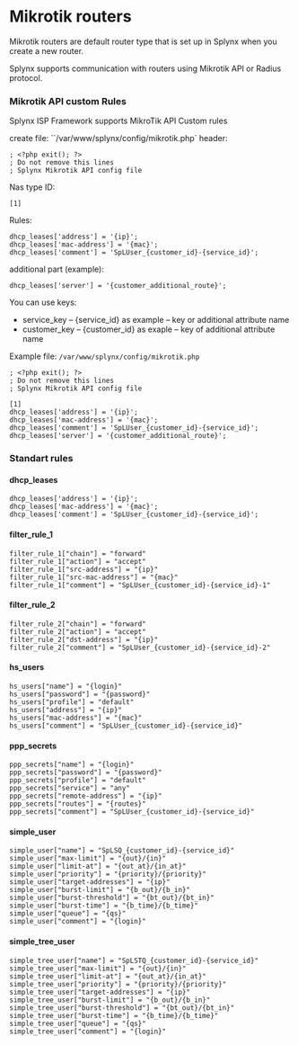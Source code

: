 Mikrotik routers
==========

Mikrotik routers are default router type that is set up in Splynx when you create a new router.

Splynx supports communication with routers using Mikrotik API or Radius protocol.


### Mikrotik API custom Rules

Splynx ISP Framework supports MikroTik API Custom rules

create file: ``/var/www/splynx/config/mikrotik.php`
header:
```
; <?php exit(); ?>
; Do not remove this lines
; Splynx Mikrotik API config file
```
Nas type ID:
```
[1]
```
Rules:
```
dhcp_leases['address'] = '{ip}';
dhcp_leases['mac-address'] = '{mac}';
dhcp_leases['comment'] = 'SpLUser_{customer_id}-{service_id}';
```
additional part (example):
```
dhcp_leases['server'] = '{customer_additional_route}';
```
You can use keys:
* service_key – {service_id} as example – key or additional attribute name
* customer_key – {customer_id} as exaple – key of additional attribute name

Example file: `/var/www/splynx/config/mikrotik.php`
```
; <?php exit(); ?>
; Do not remove this lines
; Splynx Mikrotik API config file

[1]
dhcp_leases['address'] = '{ip}';
dhcp_leases['mac-address'] = '{mac}';
dhcp_leases['comment'] = 'SpLUser_{customer_id}-{service_id}';
dhcp_leases['server'] = '{customer_additional_route}';
```

### Standart rules

#### dhcp_leases
```
dhcp_leases['address'] = '{ip}';
dhcp_leases['mac-address'] = '{mac}';
dhcp_leases['comment'] = 'SpLUser_{customer_id}-{service_id}';
```

#### filter_rule_1
```
filter_rule_1["chain"] = "forward"
filter_rule_1["action"] = "accept"
filter_rule_1["src-address"] = "{ip}"
filter_rule_1["src-mac-address"] = "{mac}"
filter_rule_1["comment"] = "SpLUser_{customer_id}-{service_id}-1"
```


#### filter_rule_2
```
filter_rule_2["chain"] = "forward"
filter_rule_2["action"] = "accept"
filter_rule_2["dst-address"] = "{ip}"
filter_rule_2["comment"] = "SpLUser_{customer_id}-{service_id}-2"
```

#### hs_users
```
hs_users["name"] = "{login}"
hs_users["password"] = "{password}"
hs_users["profile"] = "default"
hs_users["address"] = "{ip}"
hs_users["mac-address"] = "{mac}"
hs_users["comment"] = "SpLUser_{customer_id}-{service_id}"
```

#### ppp_secrets
```
ppp_secrets["name"] = "{login}"
ppp_secrets["password"] = "{password}"
ppp_secrets["profile"] = "default"
ppp_secrets["service"] = "any"
ppp_secrets["remote-address"] = "{ip}"
ppp_secrets["routes"] = "{routes}"
ppp_secrets["comment"] = "SpLUser_{customer_id}-{service_id}"
```

#### simple_user
```
simple_user["name"] = "SpLSQ_{customer_id}-{service_id}"
simple_user["max-limit"] = "{out}/{in}"
simple_user["limit-at"] = "{out_at}/{in_at}"
simple_user["priority"] = "{priority}/{priority}"
simple_user["target-addresses"] = "{ip}"
simple_user["burst-limit"] = "{b_out}/{b_in}"
simple_user["burst-threshold"] = "{bt_out}/{bt_in}"
simple_user["burst-time"] = "{b_time}/{b_time}"
simple_user["queue"] = "{qs}"
simple_user["comment"] = "{login}"
```

#### simple_tree_user
```
simple_tree_user["name"] = "SpLSTQ_{customer_id}-{service_id}"
simple_tree_user["max-limit"] = "{out}/{in}"
simple_tree_user["limit-at"] = "{out_at}/{in_at}"
simple_tree_user["priority"] = "{priority}/{priority}"
simple_tree_user["target-addresses"] = "{ip}"
simple_tree_user["burst-limit"] = "{b_out}/{b_in}"
simple_tree_user["burst-threshold"] = "{bt_out}/{bt_in}"
simple_tree_user["burst-time"] = "{b_time}/{b_time}"
simple_tree_user["queue"] = "{qs}"
simple_tree_user["comment"] = "{login}"
```

